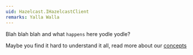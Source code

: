 ```yaml
---
uid: Hazelcast.IHazelcastClient
remarks: Yalla Walla
---
```


Blah blah blah
and what `happens` here yodle yodle?

Maybe you find it hard to understand it all, read more about our [concepts](../articles/intro/concepts.md)